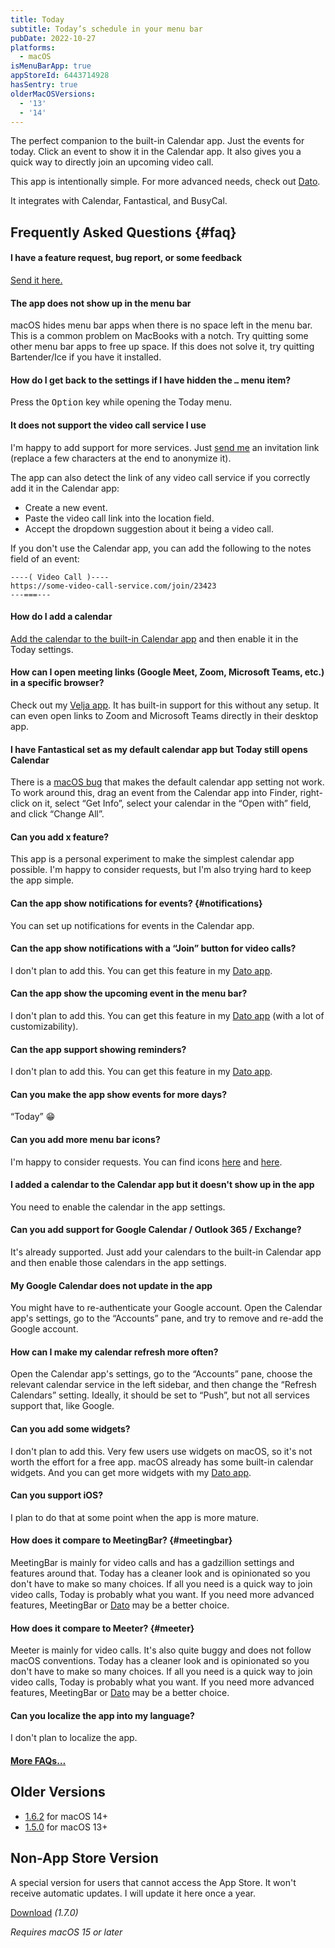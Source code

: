 ```yaml
---
title: Today
subtitle: Today’s schedule in your menu bar
pubDate: 2022-10-27
platforms:
  - macOS
isMenuBarApp: true
appStoreId: 6443714928
hasSentry: true
olderMacOSVersions:
  - '13'
  - '14'
---
```


The perfect companion to the built-in Calendar app. Just the events for today. Click an event to show it in the Calendar app. It also gives you a quick way to directly join an upcoming video call.

This app is intentionally simple. For more advanced needs, check out [Dato](/dato).

It integrates with Calendar, Fantastical, and BusyCal.

## Frequently Asked Questions {#faq}

#### I have a feature request, bug report, or some feedback

[Send it here.](https://sindresorhus.com/feedback?product=Today&referrer=Website-FAQ)

#### The app does not show up in the menu bar

macOS hides menu bar apps when there is no space left in the menu bar. This is a common problem on MacBooks with a notch. Try quitting some other menu bar apps to free up space. If this does not solve it, try quitting Bartender/Ice if you have it installed.

#### How do I get back to the settings if I have hidden the `…` menu item?

Press the <kbd>Option</kbd> key while opening the Today menu.

#### It does not support the video call service I use

I'm happy to add support for more services. Just [send me](https://sindresorhus.com/feedback?product=Today&referrer=Website-FAQ) an invitation link (replace a few characters at the end to anonymize it).

The app can also detect the link of any video call service if you correctly add it in the Calendar app:
- Create a new event.
- Paste the video call link into the location field.
- Accept the dropdown suggestion about it being a video call.

If you don't use the Calendar app, you can add the following to the notes field of an event:

```
----( Video Call )----
https://some-video-call-service.com/join/23423
---===---
```

#### How do I add a calendar

[Add the calendar to the built-in Calendar app](https://support.apple.com/guide/calendar/add-or-delete-calendar-accounts-icl4308d6701/mac) and then enable it in the Today settings.

#### How can I open meeting links (Google Meet, Zoom, Microsoft Teams, etc.) in a specific browser?

Check out my [Velja app](https://sindresorhus.com/velja). It has built-in support for this without any setup. It can even open links to Zoom and Microsoft Teams directly in their desktop app.

#### I have Fantastical set as my default calendar app but Today still opens Calendar

There is a [macOS bug](https://github.com/feedback-assistant/reports/issues/290) that makes the default calendar app setting not work. To work around this, drag an event from the Calendar app into Finder, right-click on it, select “Get Info”, select your calendar in the “Open with” field, and click “Change All”.

#### Can you add x feature?

This app is a personal experiment to make the simplest calendar app possible. I'm happy to consider requests, but I'm also trying hard to keep the app simple.

#### Can the app show notifications for events? {#notifications}

You can set up notifications for events in the Calendar app.

#### Can the app show notifications with a “Join” button for video calls?

I don't plan to add this. You can get this feature in my [Dato app](/dato).

#### Can the app show the upcoming event in the menu bar?

I don't plan to add this. You can get this feature in my [Dato app](/dato) (with a lot of customizability).

#### Can the app support showing reminders?

I don't plan to add this. You can get this feature in my [Dato app](/dato).

#### Can you make the app show events for more days?

“Today” 😁

#### Can you add more menu bar icons?

I'm happy to consider requests. You can find icons [here](https://developer.apple.com/sf-symbols/) and [here](https://thenounproject.com).

#### I added a calendar to the Calendar app but it doesn't show up in the app

You need to enable the calendar in the app settings.

#### Can you add support for Google Calendar / Outlook 365 / Exchange?

It's already supported. Just add your calendars to the built-in Calendar app and then enable those calendars in the app settings.

#### My Google Calendar does not update in the app

You might have to re-authenticate your Google account. Open the Calendar app's settings, go to the “Accounts” pane, and try to remove and re-add the Google account.

#### How can I make my calendar refresh more often?

Open the Calendar app's settings, go to the “Accounts” pane, choose the relevant calendar service in the left sidebar, and then change the “Refresh Calendars” setting. Ideally, it should be set to “Push”, but not all services support that, like Google.

#### Can you add some widgets?

I don't plan to add this. Very few users use widgets on macOS, so it's not worth the effort for a free app. macOS already has some built-in calendar widgets. And you can get more widgets with my [Dato app](/dato).

#### Can you support iOS?

I plan to do that at some point when the app is more mature.

#### How does it compare to MeetingBar? {#meetingbar}

MeetingBar is mainly for video calls and has a gadzillion settings and features around that. Today has a cleaner look and is opinionated so you don't have to make so many choices. If all you need is a quick way to join video calls, Today is probably what you want. If you need more advanced features, MeetingBar or [Dato](/dato) may be a better choice.

#### How does it compare to Meeter? {#meeter}

Meeter is mainly for video calls. It's also quite buggy and does not follow macOS conventions. Today has a cleaner look and is opinionated so you don't have to make so many choices. If all you need is a quick way to join video calls, Today is probably what you want. If you need more advanced features, MeetingBar or [Dato](/dato) may be a better choice.

#### Can you localize the app into my language?

I don't plan to localize the app.

#### [More FAQs…](/apps/faq)

## Older Versions

- [1.6.2](https://github.com/user-attachments/files/18873369/Today.1.6.2.-.macOS.14.zip) for macOS 14+
- [1.5.0](https://github.com/sindresorhus/meta/files/13997505/Today.1.5.0.-.macOS.13.zip) for macOS 13+

## Non-App Store Version

A special version for users that cannot access the App Store. It won't receive automatic updates. I will update it here once a year.

[Download](https://www.dropbox.com/scl/fi/1b6ifxx3ho9m62k8f9bt9/Today-1.7.0-1739987244.zip?rlkey=drhxcupuckz358mont0xbemoj&raw=1) *(1.7.0)*

*Requires macOS 15 or later*
